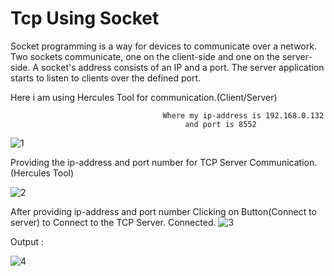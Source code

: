 # Tcp Using Socket
Socket programming is a way for devices to communicate over a network. Two sockets communicate, one on the client-side and one on the server-side. A socket's address consists of an IP and a port. The server application starts to listen to clients over the defined port.

Here i am using Hercules Tool for communication.(Client/Server)




                                      Where my ip-address is 192.168.0.132 
                                           and port is 8552
                                                     
                                                     
                                                     
                                                     
                                                     
                                                     
                                                     
                                                     
                                                     
                                                     
   ![1](https://user-images.githubusercontent.com/101108540/169971733-0948c36e-ac56-4c1d-b1bb-46c55730523d.jpg)
   
   
   
   
Providing the ip-address and port number for TCP Server Communication.(Hercules Tool)


![2](https://user-images.githubusercontent.com/101108540/169972192-1304197b-0067-488b-82ff-01ad267b6076.jpg)


After providing ip-address and port number Clicking on Button(Connect to server) to Connect to the TCP Server.
Connected.
![3](https://user-images.githubusercontent.com/101108540/169972519-02f58af4-6a70-42ff-b1e7-25b91e0f06dc.jpg)

Output :

![4](https://user-images.githubusercontent.com/101108540/169972667-2c835980-7d75-4443-b606-49bb1b04d67a.jpg)

                                                  
